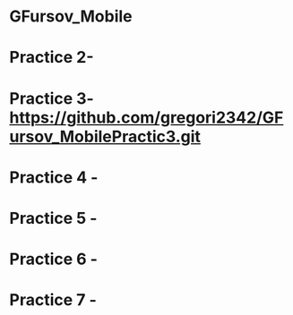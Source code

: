 # GFursov_Mobile
# Practice 2-
# Practice 3-https://github.com/gregori2342/GFursov_MobilePractic3.git
# Practice 4 -
# Practice 5 -
# Practice 6 -
# Practice 7 -
